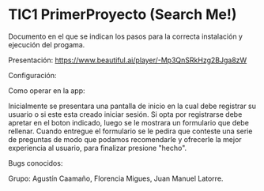 # TIC1 PrimerProyecto (Search Me!)
Documento en el que se indican los pasos para la correcta instalación
y ejecución del progama.

Presentación: https://www.beautiful.ai/player/-Mp3QnSRkHzg2BJga8zW

Configuración:

Como operar en la app:

Inicialmente se presentara una pantalla de inicio en la cual debe registrar su usuario o si este esta creado iniciar sesión.
Si opta por registrarse debe apretar en el boton indicado, luego se le mostrara un formulario que debe rellenar.
Cuando entregue el formulario se le pedira que conteste una serie de preguntas de modo que podamos recomendarle y ofrecerle la mejor experiencia
al usuario, para finalizar presione "hecho".


Bugs conocidos:

Grupo:
Agustín Caamaño, Florencia Migues, Juan Manuel Latorre.

